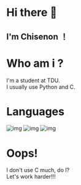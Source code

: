 # Hi there 👋
## I'm Chisenon ！
# Who am i ?
I'm a student at TDU.
<br>
I usually use Python and C.

# Languages
![img](https://img.shields.io/badge/PYTHON-blue?style=for-the-badge&logo) ![img](https://img.shields.io/badge/CSS-blue?style=for-the-badge&logo) ![img](https://img.shields.io/badge/C-blue?style=for-the-badge&logo)

# Oops!
I don't use C much, do I?
<br>
Let's work harder!!!
